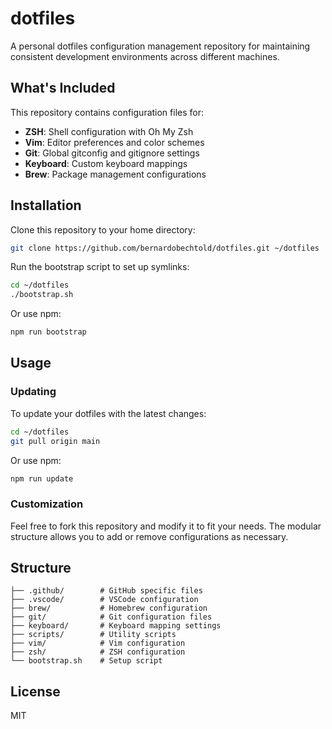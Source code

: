 # dotfiles

A personal dotfiles configuration management repository for maintaining consistent development environments across different machines.

## What's Included

This repository contains configuration files for:

- **ZSH**: Shell configuration with Oh My Zsh
- **Vim**: Editor preferences and color schemes
- **Git**: Global gitconfig and gitignore settings
- **Keyboard**: Custom keyboard mappings
- **Brew**: Package management configurations

## Installation

Clone this repository to your home directory:

```bash
git clone https://github.com/bernardobechtold/dotfiles.git ~/dotfiles
```

Run the bootstrap script to set up symlinks:

```bash
cd ~/dotfiles
./bootstrap.sh
```

Or use npm:

```bash
npm run bootstrap
```

## Usage

### Updating

To update your dotfiles with the latest changes:

```bash
cd ~/dotfiles
git pull origin main
```

Or use npm:

```bash
npm run update
```

### Customization

Feel free to fork this repository and modify it to fit your needs. The modular structure allows you to add or remove configurations as necessary.

## Structure

```
├── .github/        # GitHub specific files
├── .vscode/        # VSCode configuration
├── brew/           # Homebrew configuration
├── git/            # Git configuration files
├── keyboard/       # Keyboard mapping settings
├── scripts/        # Utility scripts
├── vim/            # Vim configuration
├── zsh/            # ZSH configuration
└── bootstrap.sh    # Setup script
```

## License

MIT
